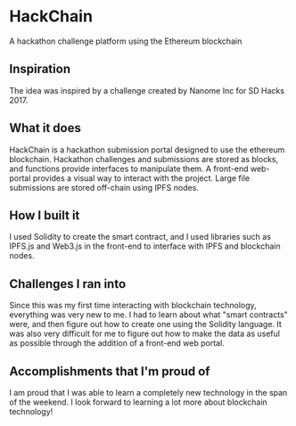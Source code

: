 # HackChain
A hackathon challenge platform using the Ethereum blockchain

## Inspiration
The idea was inspired by a challenge created by Nanome Inc for SD Hacks 2017.

## What it does
HackChain is a hackathon submission portal designed to use the ethereum blockchain. Hackathon challenges and submissions are stored as blocks, and functions provide interfaces to manipulate them. A front-end web-portal provides a visual way to interact with the project. Large file submissions are stored off-chain using IPFS nodes.

## How I built it
I used Solidity to create the smart contract, and I used libraries such as IPFS.js and Web3.js in the front-end to interface with IPFS and blockchain nodes.

## Challenges I ran into
Since this was my first time interacting with blockchain technology, everything was very new to me. I had to learn about what "smart contracts" were, and then figure out how to create one using the Solidity language. It was also very difficult for me to figure out how to make the data as useful as possible through the addition of a front-end web portal.

## Accomplishments that I'm proud of
I am proud that I was able to learn a completely new technology in the span of the weekend. I look forward to learning a lot more about blockchain technology!
